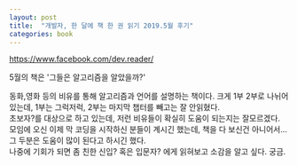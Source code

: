 ```yaml
---
layout: post
title:  "개발자, 한 달에 책 한 권 읽기 2019.5월 후기"
categories: book
---
```


https://www.facebook.com/dev.reader/  

5월의 책은 '그들은 알고리즘을 알았을까?'

동화,영화 등의 비유를 통해 알고리즘과 언어를 설명하는 책이다. 크게 1부 2부로 나뉘어있는데, 1부는 그럭저럭, 2부는 마지막 챕터를 빼고는 잘 안읽혔다.    
초보자?를 대상으로 하고 있는데, 저런 비유들이 확실히 도움이 되는지는 잘모르겠다.    
모임에 오신 이제 막 코딩을 시작하신 분들이 계시긴 했는데, 책을 다 보신건 아니어서... 그 두분은 도움이 많이 된다고 하시긴 했다.     
나중에 기회가 되면 좀 친한 신입? 혹은 입문자? 에게 읽혀보고 소감을 알고 싶다. 궁금.